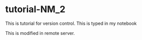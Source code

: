 # tutorial-NM_2

This is tutorial for version control. This is typed in my notebook

This is modified in remote server.
